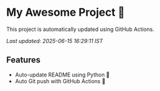 # My Awesome Project 🚀

This project is automatically updated using GitHub Actions.

_Last updated: 2025-06-15 16:29:11 IST_

## Features
- Auto-update README using Python 🐍
- Auto Git push with GitHub Actions 🤖
